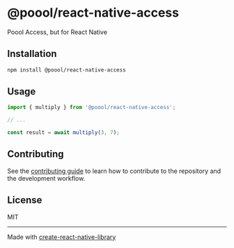 # @poool/react-native-access

Poool Access, but for React Native

## Installation

```sh
npm install @poool/react-native-access
```

## Usage


```js
import { multiply } from '@poool/react-native-access';

// ...

const result = await multiply(3, 7);
```


## Contributing

See the [contributing guide](CONTRIBUTING.md) to learn how to contribute to the repository and the development workflow.

## License

MIT

---

Made with [create-react-native-library](https://github.com/callstack/react-native-builder-bob)
